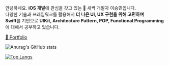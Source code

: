안녕하세요. **iOS 개발**에 관심을 갖고 있는 🌱 새싹 개발자 이승민입니다.  
다양한 기술과 프레임워크를 활용해서 **더 나은 UI, UX 구현을 위해 고민하며**  
**Swift**를 기반으로 **UIKit, Architecture Pattern, POP, Functional Programming**에 대해서 공부하고 있습니다.

[📄 Portfolio](https://thin-sawfish-0eb.notion.site/iOS-143d9c35334b4ce7952186d639844e03)

![Anurag's GitHub stats](https://github-readme-stats.vercel.app/api?username=Minny27&show_icons=true&theme=dracula)

[![Top Langs](https://github-readme-stats.vercel.app/api/top-langs/?username=Minny27&layout=compact)](https://github.com/anuraghazra/github-readme-stats)
